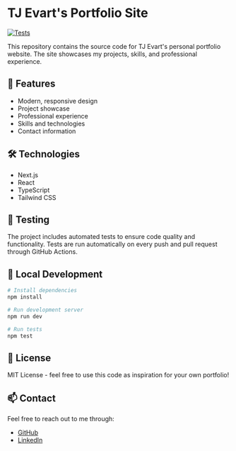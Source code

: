# TJ Evart's Portfolio Site

[![Tests](https://github.com/T-Ev/t-ev.github.io/actions/workflows/tests.yml/badge.svg)](https://github.com/T-Ev/portfolio/actions/workflows/tests.yml)

This repository contains the source code for TJ Evart's personal portfolio website. The site showcases my projects, skills, and professional experience.

## 🚀 Features

- Modern, responsive design
- Project showcase
- Professional experience
- Skills and technologies
- Contact information

## 🛠️ Technologies

- Next.js
- React
- TypeScript
- Tailwind CSS

## 🧪 Testing

The project includes automated tests to ensure code quality and functionality. Tests are run automatically on every push and pull request through GitHub Actions.

## 🔧 Local Development

```bash
# Install dependencies
npm install

# Run development server
npm run dev

# Run tests
npm test
```

## 📝 License

MIT License - feel free to use this code as inspiration for your own portfolio!

## 📫 Contact

Feel free to reach out to me through:

- [GitHub](https://github.com/T-Ev)
- [LinkedIn](https://linkedin.com/in/tjevarts)
